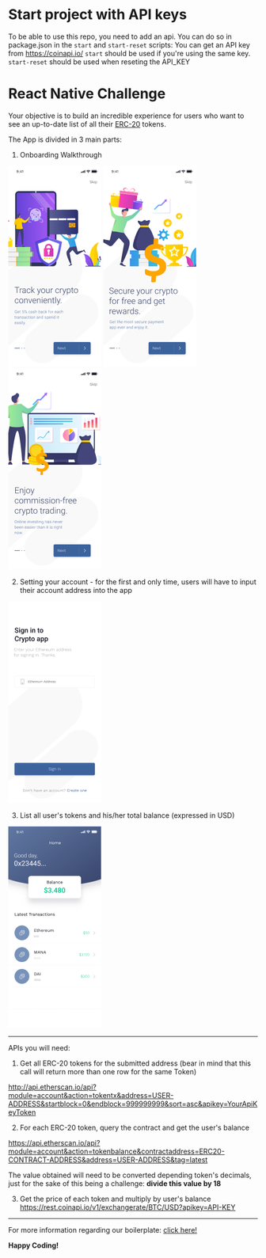 
# Start project with API keys

To be able to use this repo, you need to add an api. You can do so in package.json in the `start` and `start-reset` scripts:
You can get an API key from https://coinapi.io/
`start` should be used if you're using the same key.
`start-reset` should be used when reseting the API_KEY


# React Native Challenge

Your objective is to build an incredible experience for users who want to see an up-to-date list of all their [ERC-20](https://www.investopedia.com/news/what-erc20-and-what-does-it-mean-ethereum/) tokens. 

The App is divided in 3 main parts:

1. Onboarding Walkthrough

![](challenge_assets/small/01.png?raw=true)
![](challenge_assets/small/02.png?raw=true)
![](challenge_assets/small/03.png?raw=true)

2. Setting your account - for the first and only time, users will have to input their account address into the app

![](challenge_assets/small/04.png?raw=true)

3. List all user's tokens and his/her total balance (expressed in USD)

![](challenge_assets/small/05.png?raw=true)

--------
APIs you will need:

1. Get all ERC-20 tokens for the submitted address (bear in mind that this call will return more than one row for the same Token)

http://api.etherscan.io/api?module=account&action=tokentx&address=USER-ADDRESS&startblock=0&endblock=999999999&sort=asc&apikey=YourApiKeyToken

2. For each ERC-20 token, query the contract and get the user's balance

https://api.etherscan.io/api?module=account&action=tokenbalance&contractaddress=ERC20-CONTRACT-ADDRESS&address=USER-ADDRESS&tag=latest

The value obtained will need to be converted depending token's decimals, just for the sake of this being a challenge: **divide this value by 18**

3. Get the price of each token and multiply by user's balance
https://rest.coinapi.io/v1/exchangerate/BTC/USD?apikey=API-KEY

--------

For more information regarding our boilerplate: [click here!](Boilerplate.md)

**Happy Coding!**